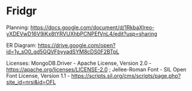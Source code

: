 # Fridgr

Planning: https://docs.google.com/document/d/1RkbaXlreo-yXDEVwD16V9iKx8tYRVUXhbPCNPEfVnL4/edit?usp=sharing

ER Diagram: https://drive.google.com/open?id=1y_sO0_gd5GQVFbyyadSYM8cDS0F2BTpL

Licenses: MongoDB.Driver - Apache License, Version 2.0 - https://apache.org/licenses/LICENSE-2.0 ; Jellee-Roman Font - SIL Open Font License, Version 1.1 - https://scripts.sil.org/cms/scripts/page.php?site_id=nrsi&id=OFL
